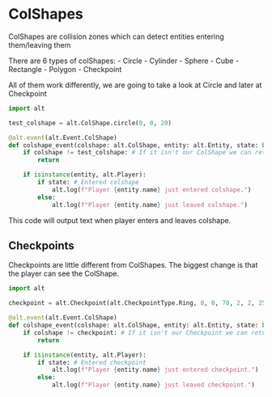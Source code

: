# ColShapes

ColShapes are collision zones which can detect entities entering them/leaving them

There are 6 types of colShapes:
    - Circle
    - Cylinder
    - Sphere
    - Cube
    - Rectangle
    - Polygon
    - Checkpoint

All of them work differently, we are going to take a look at Circle and later at Checkpoint

```py
import alt

test_colshape = alt.ColShape.circle(0, 0, 20)

@alt.event(alt.Event.ColShape)
def colshape_event(colshape: alt.ColShape, entity: alt.Entity, state: bool):
    if colshape != test_colshape: # If it isn't our ColShape we can return
        return

    if isinstance(entity, alt.Player):
        if state: # Entered colshape
            alt.log(f"Player {entity.name} just entered colshape.")
        else:
            alt.log(f"Player {entity.name} just leaved colshape.")
```

This code will output text when player enters and leaves colshape.

## Checkpoints

Checkpoints are little different from ColShapes. The biggest change is that the player can see the ColShape.

```py
import alt

checkpoint = alt.Checkpoint(alt.CheckpointType.Ring, 0, 0, 70, 2, 2, 255, 0, 0, 255)

@alt.event(alt.Event.ColShape)
def colshape_event(colshape: alt.ColShape, entity: alt.Entity, state: bool):
    if colshape != checkpoint: # If it isn't our Checkpoint we can return
        return

    if isinstance(entity, alt.Player):
        if state: # Entered checkpoint
            alt.log(f"Player {entity.name} just entered checkpoint.")
        else:
            alt.log(f"Player {entity.name} just leaved checkpoint.")
```


